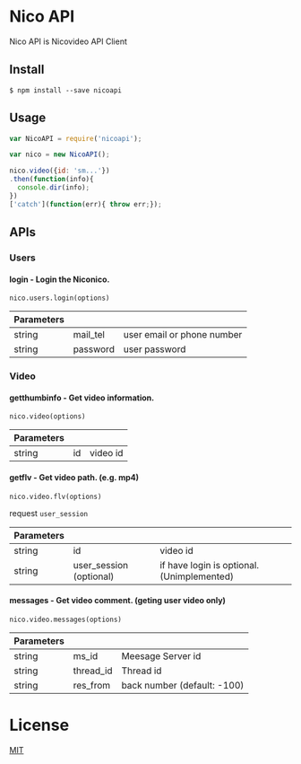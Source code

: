 
# Nico API

Nico API is Nicovideo API Client


## Install

```
$ npm install --save nicoapi
```

## Usage

```js
var NicoAPI = require('nicoapi');

var nico = new NicoAPI();

nico.video({id: 'sm...'})
.then(function(info){
  console.dir(info);
})
['catch'](function(err){ throw err;});

```

## APIs

### Users

#### login - Login the Niconico.

`nico.users.login(options)`

|Parameters                     |||
|:-----------|:---------|:--------|
| string     | mail_tel | user email or phone number|
| string     | password | user password|

### Video

#### getthumbinfo - Get video information.

`nico.video(options)`

|Parameters               |||
|:-----------|:---|:--------|
| string     | id | video id|

#### getflv - Get video path. (e.g. mp4)

`nico.video.flv(options)`

request `user_session`

|Parameters                                   |||
|:-----------|:-----------------------|:--------|
| string     | id                     | video id|
| string     | user\_session (optional)| if have login is optional. (Unimplemented) |

#### messages - Get video comment. (geting user video only)

`nico.video.messages(options)`

|Parameters                      |||
|:-----------|:----------|:--------|
| string     | ms\_id     | Meesage Server id|
| string     | thread\_id | Thread id|
| string     | res\_from  | back number (default: -100) |


# License

[MIT](http://k2wanko.mit-license.org/)

